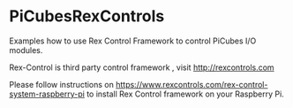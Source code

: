 # PiCubesRexControls
Examples how to use Rex Control Framework to control PiCubes I/O modules.

Rex-Control is third party control framework , visit http://rexcontrols.com

Please follow instructions on https://www.rexcontrols.com/rex-control-system-raspberry-pi
to install Rex Control framework on your Raspberry Pi.

